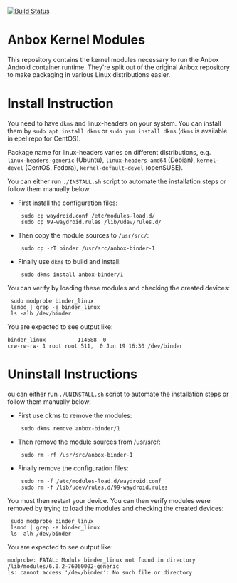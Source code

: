 [![Build Status](https://travis-ci.org/anbox/anbox-modules.svg?branch=master)](https://travis-ci.org/anbox/anbox-modules)

# Anbox Kernel Modules

This repository contains the kernel modules necessary to run the Anbox
Android container runtime. They're split out of the original Anbox
repository to make packaging in various Linux distributions easier.

# Install Instruction

You need to have `dkms` and linux-headers on your system. You can install them by
`sudo apt install dkms` or `sudo yum install dkms` (`dkms` is available in epel repo
for CentOS).

Package name for linux-headers varies on different distributions, e.g.
`linux-headers-generic` (Ubuntu), `linux-headers-amd64` (Debian),
`kernel-devel` (CentOS, Fedora), `kernel-default-devel` (openSUSE).


You can either run `./INSTALL.sh` script to automate the installation steps or follow them manually below:

* First install the configuration files:

  ```
   sudo cp waydroid.conf /etc/modules-load.d/
   sudo cp 99-waydroid.rules /lib/udev/rules.d/
  ```

* Then copy the module sources to `/usr/src/`:

  ```
   sudo cp -rT binder /usr/src/anbox-binder-1
  ```

* Finally use `dkms` to build and install:

  ```
   sudo dkms install anbox-binder/1
  ```

You can verify by loading these modules and checking the created devices:

```
 sudo modprobe binder_linux
 lsmod | grep -e binder_linux
 ls -alh /dev/binder
```

You are expected to see output like:

```
binder_linux          114688  0
crw-rw-rw- 1 root root 511,  0 Jun 19 16:30 /dev/binder
```

# Uninstall Instructions

ou can either run `./UNINSTALL.sh` script to automate the installation steps or follow them manually below:

* First use dkms to remove the modules:

  ```
   sudo dkms remove anbox-binder/1
  ```

* Then remove the module sources from /usr/src/:

  ```
   sudo rm -rf /usr/src/anbox-binder-1
  ```

* Finally remove the configuration files:

  ```
   sudo rm -f /etc/modules-load.d/waydroid.conf
   sudo rm -f /lib/udev/rules.d/99-waydroid.rules 
  ```

You must then restart your device. You can then verify modules were removed by trying to load the modules and checking the created devices:

```
 sudo modprobe binder_linux
 lsmod | grep -e binder_linux
 ls -alh /dev/binder
```

You are expected to see output like:

```
modprobe: FATAL: Module binder_linux not found in directory /lib/modules/6.0.2-76060002-generic
ls: cannot access '/dev/binder': No such file or directory
```
